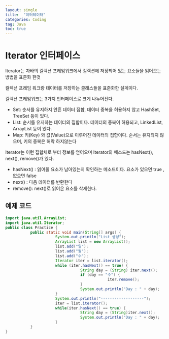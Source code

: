 ```yaml
---
layout: single
title:  "이터레이터"
categories: Coding
tag: Java
toc: true
---
```




# Iterator<E> 인터페이스

Iterator는 자바의 컬렉션 프레임워크에서 컬렉션에 저장되어 있는 요소들을 읽어오는 방법을 표준화 한것

컬렉션 프레임 워크랑 데이터를 저장하는 클래스들을 표준화한 설계이다.

컬렉션 프레임워크는 3가지 인터페이스로 크게 나누어진다. 

- Set: 순서를 유지하지 안흔 데이터 집합, 데이터 중복을 허용하지 않고 HashSet, TreeSet 등이 있다.
- List: 순서를 유지하는 데이터의 집합이다. 데이터의 중복이 허용되고, LinkedList, ArrayList 등이 있다.
- Map: 키(Key) 와 값(Value)으로 이루어진 데이터의 집합이다. 순서는 유지되지 않으며, 키의 중복은 허락 하지않는다



Iterator는 이런 집합체로 부터 정보를 얻어오며 Iterator의 메소드는 hasNext(), next(), remove()가 있다.



- hasNext() : 읽어올 요소가 남아있는지 확인하는 메소드이다. 요소가 있으면 true , 없으면 false
- next() : 다음 데이터를 반환한다
- remove(): next()로 읽어온 요소를 삭제한다.



## 예제 코드

```java
import java.util.ArrayList;
import java.util.Iterator;
public class Practice {
           public static void main(String[] args) {
                      System.out.println("List 생성");
                      ArrayList list = new ArrayList();
                      list.add("일");
                      list.add("월");
                      list.add("수");
                      Iterator iter = list.iterator();
                      while (iter.hasNext() == true) {
                                 String day = (String) iter.next();
                                 if (day == "수") {
                                             iter.remove();
                                 }
                                 System.out.println("Day : " + day);
                      }
                      System.out.println("-------------------");
                      iter = list.iterator();
                      while(iter.hasNext() == true) {
                                 String day = (String)iter.next();
                                 System.out.println("Day : " + day);
                      }
           }
}
```

